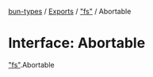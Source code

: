 [bun-types](../README.md) / [Exports](../modules.md) / ["fs"](../modules/fs_.md) / Abortable

# Interface: Abortable

["fs"](../modules/fs_.md).Abortable

